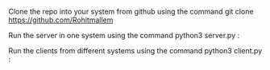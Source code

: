 Clone the repo into your system from github using the command git clone https://github.com/Rohitmallem

Run the server in one system using the command python3 server.py   <ip-addr>:<port>

Run the clients from different systems using the command python3 client.py  <server-ip-addr>:<port>
